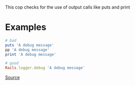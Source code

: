 
This cop checks for the use of output calls like puts and print

# Examples

```ruby
# bad
puts 'A debug message'
pp 'A debug message'
print 'A debug message'

# good
Rails.logger.debug 'A debug message'
```

[Source](http://www.rubydoc.info/gems/rubocop/RuboCop/Cop/Rails/Output)